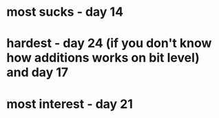 # most sucks - day 14
# hardest - day 24 (if you don't know how additions works on bit level) and day 17
# most interest  - day 21